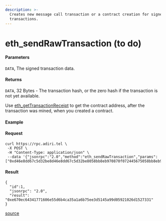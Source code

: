 ```yaml
---
description: >-
  Creates new message call transaction or a contract creation for signed
  transactions.
---
```


# eth\_sendRawTransaction (to do)

#### Parameters

`DATA`, The signed transaction data.

#### Returns

`DATA`, 32 Bytes - The transaction hash, or the zero hash if the transaction is not yet available.

Use [eth\_getTransactionReceipt](eth\_gettransactionreceipt.md) to get the contract address, after the transaction was mined, when you created a contract.

#### Example

#### Request

```
curl https://rpc.adiri.tel \
 -X POST \
 -H "Content-Type: application/json" \
 --data '{"jsonrpc":"2.0","method":"eth_sendRawTransaction","params":["0xd46e8dd67c5d32be8d46e8dd67c5d32be8058bb8eb970870f072445675058bb8eb970870f072445675",],"id":1}'
```

#### Result

```
{
  "id":1,
  "jsonrpc": "2.0",
  "result": "0xe670ec64341771606e55d6b4ca35a1a6b75ee3d5145a99d05921026d1527331"
}
```

[source](https://ethereum.org/en/developers/docs/apis/json-rpc/#eth\_sendrawtransaction)
